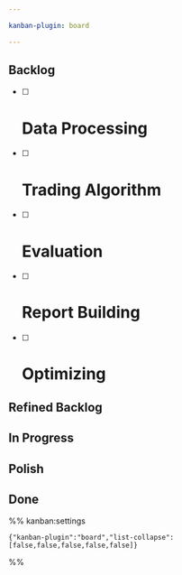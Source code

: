 ```yaml
---

kanban-plugin: board

---
```


## Backlog

- [ ] # Data Processing
- [ ] # Trading Algorithm
- [ ] # Evaluation
- [ ] # Report Building
- [ ] # Optimizing


## Refined Backlog



## In Progress



## Polish



## Done





%% kanban:settings
```
{"kanban-plugin":"board","list-collapse":[false,false,false,false,false]}
```
%%